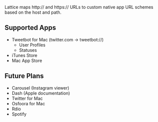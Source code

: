 Lattice maps http:// and https:// URLs to custom native app URL schemes based on the host and path.

Supported Apps
--------------
* Tweetbot for Mac (twitter.com -> tweetbot://)
    * User Profiles
    * Statuses
* iTunes Store
* Mac App Store
   
Future Plans
------------
* Carousel (Instagram viewer)
* Dash (Apple documentation)
* Twitter for Mac
* Osfoora for Mac
* Rdio
* Spotify

